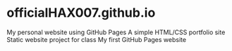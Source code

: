 # officialHAX007.github.io
My personal website using GitHub Pages  A simple HTML/CSS portfolio site  Static website project for class  My first GitHub Pages website

